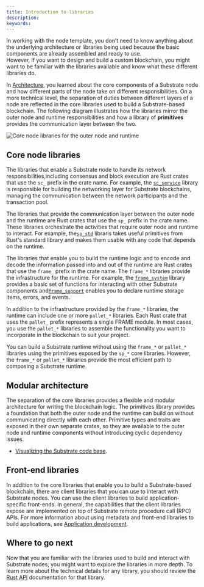 ```yaml
---
title: Introduction to libraries
description:
keywords:
---
```


In working with the node template, you don’t need to know anything about the underlying architecture or libraries being used because the basic components are already assembled and ready to use.  
However, if you want to design and build a custom blockchain, you might want to be familiar with the libraries available and know what these different libraries do.

In [Architecture](/main-docs/fundamentals/architecture/), you learned about the core components of a Substrate node and how different parts of the node take on different responsibilities.
On a more technical level, the separation of duties between different layers of a node are reflected in the core libraries used to build a Substrate-based blockchain.
The following diagram illustrates how the libraries mirror the outer node and runtime responsibilities and how a library of **primitives** provides the communication layer between the two.

![Core node libraries for the outer node and runtime](/media/images/docs/main-docs/libraries.png)

## Core node libraries

The libraries that enable a Substrate node to handle its network responsibilities,including consensus and block execution are Rust crates that use the `sc_` prefix in the crate name.
For example, the [`sc_service`](https://paritytech.github.io/substrate/master/sc_service/index.html) library is responsible for building the networking layer for Substrate blockchains, managing the communication between the network participants and the transaction pool.

The libraries that provide the communication layer between the outer node and the runtime are Rust crates that use the `sp_` prefix in the crate name.
These libraries orchestrate the activities that require outer node and runtime to interact.
For example, the[`sp_std`](https://paritytech.github.io/substrate/master/sp_std/index.html) libraris takes useful primitives from Rust's standard library and makes them usable with any code that depends on the runtime.

The libraries that enable you to build the runtime logic and to encode and decode the information passed into and out of the runtime are Rust crates that use the `frame_` prefix in the crate name.
The `frame_*` libraries provide the infrastructure for the runtime.
For example, the [`frame_system`](https://paritytech.github.io/substrate/master/frame_system/index.html) library provides a basic set of functions for interacting with other Substrate components and[`frame_support`](https://paritytech.github.io/substrate/master/frame_support/index.html) enables you to declare runtime storage items, errors, and events.

In addition to the infrastructure provided by the `frame_*` libraries, the runtime can include one or more `pallet_*` libraries.
Each Rust crate that uses the `pallet_` prefix represents a single FRAME module.
In most cases, you use the `pallet_*` libraries to assemble the functionality you want to incorporate in the blockchain to suit your project.

You can build a Substrate runtime without using the `frame_*` or `pallet_*` libraries using the primitives exposed by the `sp_*` core libraries.
However, the `frame_*` or `pallet_*` libraries provide the most efficient path to composing a Substrate runtime.

## Modular architecture

The separation of the core libraries provides a flexible and modular architecture for writing the blockchain logic.
The primitives library provides a foundation that both the outer node and the runtime can build on without communicating directly with each other.
Primitive types and traits are exposed in their own separate crates, so they are available to the outer node and runtime components without introducing cyclic dependency issues.

- [Visualizing the Substrate code base](https://octo-repo-visualization.vercel.app/?repo=paritytech%2Fsubstrate).

## Front-end libraries

In addition to the core libraries that enable you to build a Substrate-based blockchain, there are client libraries that you can use to interact with Substrate nodes.
You can use the client libraries to build application-specific front-ends.
In general, the capabilities that the client libraries expose are implemented on top of Substrate remote procedure call (RPC) APIs.
For more information about using metadata and front-end libraries to build applications, see [Application development](/main-docs/build/application-dev/#rpc-apis).

## Where to go next

Now that you are familiar with the libraries used to build and interact with Substrate nodes, you might want to explore the libraries in more depth.
To learn more about the technical details for any library, you should review the [Rust API](https://paritytech.github.io/substrate/master/) documentation for that library.
